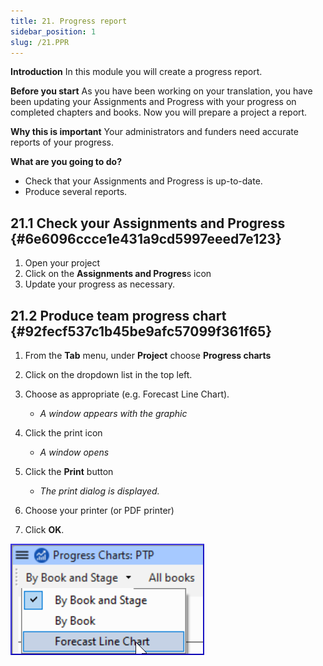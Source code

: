 ```yaml
---
title: 21. Progress report
sidebar_position: 1
slug: /21.PPR
---
```




**Introduction** In this module you will create a progress report.


**Before you start** As you have been working on your translation, you have been updating your Assignments and Progress with your progress on completed chapters and books. Now you will prepare a project a report.


**Why this is important** Your administrators and funders need accurate reports of your progress.


**What are you going to do?**

- Check that your Assignments and Progress is up-to-date.
- Produce several reports.

## 21.1 Check your Assignments and Progress {#6e6096ccce1e431a9cd5997eeed7e123}

1. Open your project
2. Click on the **Assignments and Progres**s icon
3. Update your progress as necessary.

## 21.2 Produce team progress chart {#92fecf537c1b45be9afc57099f361f65}


<div class='notion-row'>
<div class='notion-column' style={{width: 'calc((100% - (min(32px, 4vw) * 1)) * 0.5)'}}>

1. From the **Tab** menu, under **Project** choose **Progress charts**

2. Click on the dropdown list in the top left.

3. Choose as appropriate (e.g. Forecast Line Chart).
    - _A window appears with the graphic_

4. Click the print icon
    - _A window opens_

5. Click the **Print** button
    - _The print dialog is displayed._

6. Choose your printer (or PDF printer)

7. Click **OK**.


</div><div className='notion-spacer'></div>

<div class='notion-column' style={{width: 'calc((100% - (min(32px, 4vw) * 1)) * 0.5)'}}>


![](./277798433.png)


</div><div className='notion-spacer'></div>
</div>


